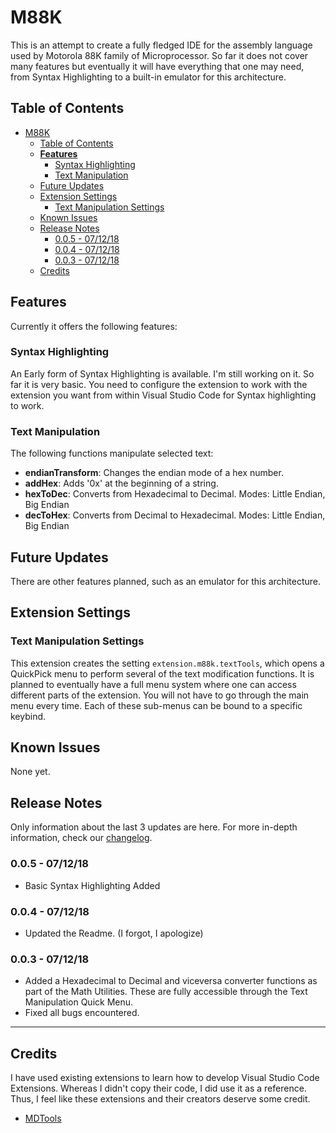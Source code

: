 # M88K 

This is an attempt to create a fully fledged IDE for the assembly language used by Motorola 88K family of Microprocessor. So far it does not cover many features but eventually it will have everything that one may need, from Syntax Highlighting to a built-in emulator for this architecture.

## Table of Contents
- [M88K](#m88k)
    - [Table of Contents](#table-of-contents)
    - [**Features**](#features)
        - [Syntax Highlighting](#syntax-highlighting)
        - [Text Manipulation](#text-manipulation)
    - [Future Updates](#future-updates)
    - [Extension Settings](#extension-settings)
        - [Text Manipulation Settings](#text-manipulation-settings)
    - [Known Issues](#known-issues)
    - [Release Notes](#release-notes)
        - [0.0.5 - 07/12/18](#005---071218)
        - [0.0.4 - 07/12/18](#004---071218)
        - [0.0.3 - 07/12/18](#003---071218)
    - [Credits](#credits)

## **Features**

Currently it offers the following features:

### Syntax Highlighting

An Early form of Syntax Highlighting is available. I'm still working on it. So far it is very basic. You need to configure the extension to work with the extension you want from within Visual Studio Code for Syntax highlighting to work.

### Text Manipulation

The following functions manipulate selected text:
- **endianTransform**: Changes the endian mode of a hex number.
- **addHex**: Adds '0x' at the beginning of a string.
- **hexToDec**: Converts from Hexadecimal to Decimal. Modes: Little Endian, Big Endian
- **decToHex**: Converts from Decimal to Hexadecimal. Modes: Little Endian, Big Endian

## Future Updates
There are other features planned, such as an emulator for this architecture.

## Extension Settings

### Text Manipulation Settings

This extension creates the setting `extension.m88k.textTools`, which opens a QuickPick menu to perform several of the text modification functions. It is planned to eventually have a full menu system where one can access different parts of the extension. You will not have to go through the main menu every time. Each of these sub-menus can be bound to a specific keybind.

## Known Issues

None yet.

## Release Notes

Only information about the last 3 updates are here. For more in-depth information, check our [changelog](https://github.com/M-T3K/M88K/blob/master/CHANGELOG.md).

### 0.0.5 - 07/12/18
- Basic Syntax Highlighting Added

### 0.0.4 - 07/12/18
- Updated the Readme. (I forgot, I apologize)

### 0.0.3 - 07/12/18

- Added a Hexadecimal to Decimal and viceversa converter functions as part of the Math Utilities. These are fully accessible through the Text Manipulation Quick Menu.
- Fixed all bugs encountered.

-----------------------------------------------------------------------------------------------------------

## Credits

I have used existing extensions to learn how to develop Visual Studio Code Extensions. Whereas I didn't copy their code, I did use it as a reference. Thus, I feel like these extensions and their creators deserve some credit.

- [MDTools](https://github.com/Microsoft/vscode-MDTools/)